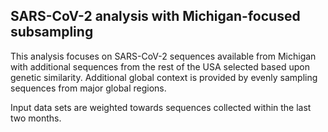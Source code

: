 ## SARS-CoV-2 analysis with Michigan-focused subsampling
This analysis focuses on SARS-CoV-2 sequences available from Michigan with additional sequences from 
the rest of the USA selected based upon genetic similarity. Additional global context is provided by evenly sampling sequences from 
major global regions.

Input data sets are weighted towards sequences collected within the last two months.
